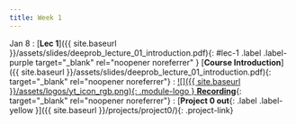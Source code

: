 ```yaml
---
title: Week 1
---
```



Jan 8
: [**Lec 1**]({{ site.baseurl }}/assets/slides/deeprob_lecture_01_introduction.pdf){: #lec-1 .label .label-purple target="_blank" rel="noopener noreferrer" } [**Course Introduction**]({{ site.baseurl }}/assets/slides/deeprob_lecture_01_introduction.pdf){: target="_blank" rel="noopener noreferrer"}
  : [![]({{ site.baseurl }}/assets/logos/yt_icon_rgb.png){: .module-logo } **Recording**](https://leccap.engin.umich.edu/leccap/player/r/fwGqzo){: target="_blank" rel="noopener noreferrer"}
: [**Project 0 out**{: .label .label-yellow }]({{ site.baseurl }}/projects/project0/){: .project-link}





